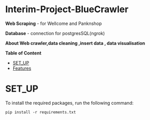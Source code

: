 # Interim-Project-BlueCrawler

**Web Scraping** - for Wellcome and Panknshop

**Database** - connection for postgresSQL(ngrok)

**About Web crawler,data cleaning ,insert data , data visualisation**

**Table of Content**
* [SET_UP](#SET_UP)
* [Features](#Features)

# SET_UP
To install the required packages, run the following command:

```shell
pip install -r requirements.txt


